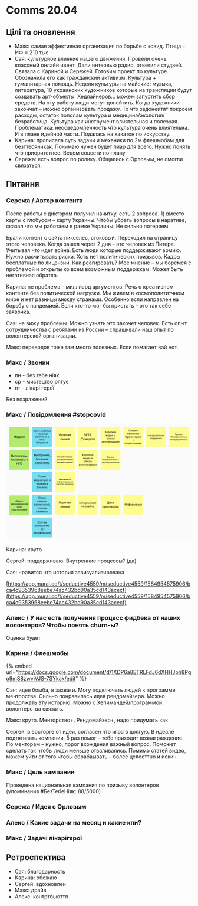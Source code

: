 # Comms 20.04

## Цілі та оновлення

* Макс: самая эффективная организация по борьбе с ковид. Птица + ИФ = 210 тыс
* Сая: культурное влияние нашего движения. Провели очень классный онлайн ивент. Дали интервью радио, ответили студвей. Связала с Кариной и Сережей. Готовим проект по культуре. Обозначила его как гражданский активизм. Культура + гуманитарная помощь. Неделя культуры на майские: музыка, литература, 10 украинских художников которые на трансляции будут создавать арт-объекты. Хедлайнеров... можем запустить сбор средств. На эту работу люди могут донейтить. Когда художники закончат – можно организовать продажу. То что задонейтят покроем расходы, остаток пополам культура и медицина/экология/безработица. Культура как инструмент влиятельная и полезная. Проблематика: неосведомленность что культура очень влиятельна. И в плане идейной части. Подалась на хакатон по искусству.
* Карина: прописала суть задачи и механики по 2м флешмобам для безттебяникак. Понимаю нужен будет пиар для всего. Нужно понять что приоритетнее. Ведем соцсети по плану
* Сережа: есть вопрос по ролику. Общались с Орловым, не смогли связаться. 

## Питання

### Сережа / Автор контента

После работы с диктором получил начитку, есть 2 вопроса. 1\) вместо карты с глобусом – карту Украины. Чтобы убрать вопросы в наративе, сказал что мы работаем в рамке Украины. Не сильно потеряем.

Брали контент с сайта пикселес, стоковый. Переходил на страницу этого человека. Когда зашел через 2 дня – это человек из Питера. Учитывая что идет война. Есть люди которые поддерживают армию. Нужно расчитывать риски. Хоть нет политических призывов. Кадры бесплатные по лицензии. Как реагировать? Мое мнение – мы боремся с проблемой и открыты ко всем возможным поддержкам. Может быть негативная обратка.

Карина: не проблема – миллиард аргументов. Речь о креативном контенте без политической нагрузки. Мы живем в космополититчном мире и нет разницы между странами. Особенно если направлен на борьбу с пандемией. Если кто-то мог бы пристать – это так себе заявочка.

Сая: не вижу проблемы. Можно узнать что захочет человек. Есть опыт сотрудничества с ребятами из России – спрашивали наш опыт по волонтерской организации.

Макс: переводов тоже там много полезных. Если помагает вай нот.

### Макс / Звонки

* пн - без тебе ніяк
* ср - мистецтво рятує
* пт - лікарі герої

Без возражений

### Макс / Повідомлення \#stopcovid 

![](../../.gitbook/assets/image%20%2836%29.png)

Карина: круто

Сергей: поддерживаю. Внутренние процессы? \(да\)

Сая: нравится что история завизуализирована

[https://app.mural.co/t/seductive4559/m/seductive4559/1584954575906/bca4c9353968eebe74ac432bd90a35cd143acecf](https://app.mural.co/t/seductive4559/m/seductive4559/1584954575906/bca4c9353968eebe74ac432bd90a35cd143acecf)

### Алекс / У нас есть получения процесс фидбека от наших волонтеров? Чтобы понять churn-ы?

Оценка будет

### Карина / Флешмобы

{% embed url="https://docs.google.com/document/d/1XDP6a8ETRLFdJ6dXHHJph8Pgo9mS8zwviVJS-7SYkak/edit" %}

Сая: идея бомба, в захвати. Могу подключать людей к программе менторства. Сильно понравилась идея рендомайзера. Можно продолжать эту историю. Можно с Хепимандей/программой волонтерства связать.

Макс: круто. Менторство+. Рендомайзер+, надо придумать как

Сергей: в восторге от идеи, согласен что игра в долгую.  В идеале подтягивать компании, 5 раз помог – тебе приходит вознаграждение. По менторам – нужно, порог вхождения важный вопрос. Поможет сделать так чтобы люди меньше отваливались. Помимо статей видео, можем уйти от того чтобы обрабаывать – более целосттно и искин

### Макс / Цель кампании

Проведена национальная кампания по призыву волонтеров \(упоминания \#БезТебеНіяк: 88/5000\)

### Сережа / Идея с Орловым

### Алекс / Какие задачи на месяц и какие кпи?

### Макс / Задачі лікарігерої

## Ретроспектива

* Сая: благодарность
* Карина: обожаю
* Сергей: вдохновлен
* Макс: драйв
* Алекс: контртбьюттл

